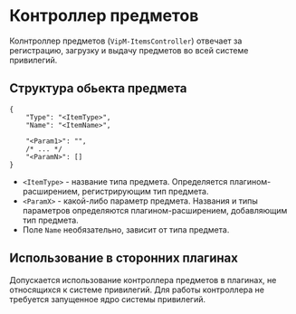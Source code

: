 # Контроллер предметов

Колнтроллер предметов (`VipM-ItemsController`) отвечает за регистрацию, загрузку и выдачу предметов во всей системе привилегий.

## Структура обьекта предмета

```jsonc
{
    "Type": "<ItemType>",
    "Name": "<ItemName>",

    "<Param1>": "",
    /* ... */
    "<ParamN>": []
}
```

- `<ItemType>` - название типа предмета. Определяется плагином-расширением, регистрирующим тип предмета.
- `<ParamX>` - какой-либо параметр предмета. Названия и типы параметров определяются плагином-расширением, добавляющим тип предмета.
- Поле `Name` необязательно, зависит от типа предмета.

## Использование в сторонних плагинах

Допускается использование контроллера предметов в плагинах, не относящихся к системе привилегий. Для работы контроллера не требуется запущенное ядро системы привилегий.
